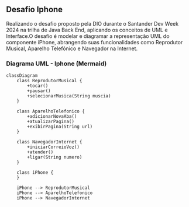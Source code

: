 ## Desafio Iphone
Realizando o desafio proposto pela DIO durante o Santander Dev Week 2024 na trilha de Java Back End, aplicando os conceitos de UML e Interface.O desafio é modelar e diagramar a representação UML do componente iPhone, abrangendo suas funcionalidades como Reprodutor Musical, Aparelho Telefônico e Navegador na Internet.
### Diagrama UML - Iphone (Mermaid)
```mermaid
classDiagram
    class ReprodutorMusical {
        +tocar()
        +pausar()
        +selecionarMusica(String muscia)
    }

    class AparelhoTelefonico {
        +adicionarNovaAba()
        +atualizarPagina()
        +exibirPagina(String url)
    }

    class NavegadorInternet {
        +iniciarCorreioVoz()
        +atender()
        +ligar(String numero)
    }

    class iPhone {
    }

    iPhone --> ReprodutorMusical
    iPhone --> AparelhoTelefonico
    iPhone --> NavegadorInternet
```
